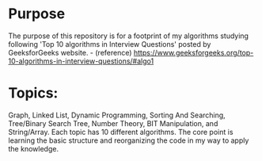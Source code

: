# Purpose
The purpose of this repository is for a footprint of my algorithms studying following 'Top 10 algorithms in Interview Questions' posted by GeeksforGeeks website. - (reference) https://www.geeksforgeeks.org/top-10-algorithms-in-interview-questions/#algo1

# Topics: 
Graph, Linked List, Dynamic Programming, Sorting And Searching, Tree/Binary Search Tree, Number Theory, BIT Manipulation, and String/Array.
Each topic has 10 different algorithms. The core point is learning the basic structure and reorganizing the code in my way to apply the knowledge. 
